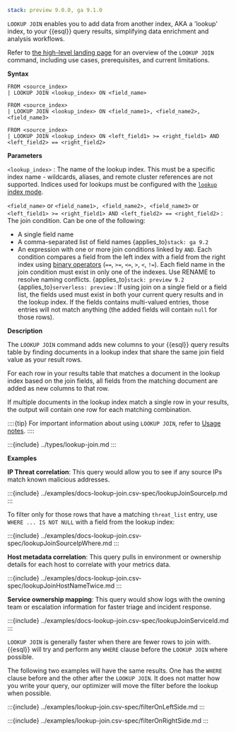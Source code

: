 ```yaml {applies_to}
stack: preview 9.0.0, ga 9.1.0
```

`LOOKUP JOIN` enables you to add data from another index, AKA a 'lookup'
index, to your {{esql}} query results, simplifying data enrichment
and analysis workflows.

Refer to [the high-level landing page](../../../../esql/esql-lookup-join.md) for an overview of the `LOOKUP JOIN` command, including use cases, prerequisites, and current limitations.

**Syntax**

```esql
FROM <source_index>
| LOOKUP JOIN <lookup_index> ON <field_name>
```

```esql
FROM <source_index>
| LOOKUP JOIN <lookup_index> ON <field_name1>, <field_name2>, <field_name3>
```
```esql
FROM <source_index>
| LOOKUP JOIN <lookup_index> ON <left_field1> >= <right_field1> AND <left_field2> == <right_field2>
```

**Parameters**

`<lookup_index>`
:   The name of the lookup index. This must be a specific index name - wildcards, aliases, and remote cluster references are not supported. Indices used for lookups must be configured with the [`lookup` index mode](/reference/elasticsearch/index-settings/index-modules.md#index-mode-setting).

`<field_name>` or `<field_name1>, <field_name2>, <field_name3>` or `<left_field1> >= <right_field1> AND <left_field2> == <right_field2>`
:   The join condition. Can be one of the following:
   * A single field name
   * A comma-separated list of field names {applies_to}`stack: ga 9.2`
   * An expression with one or more join conditions linked by `AND`. Each condition compares a field from the left index with a field from the right index using [binary operators](/reference/query-languages/esql/functions-operators/operators.md#esql-binary-operators) (`==`, `>=`, `<=`, `>`, `<`, `!=`). Each field name in the join condition must exist in only one of the indexes. Use RENAME to resolve naming conflicts. {applies_to}`stack: preview 9.2` {applies_to}`serverless: preview`
:   If using join on a single field or a field list, the fields used must exist in both your current query results and in the lookup index. If the fields contains multi-valued entries, those entries will not match anything (the added fields will contain `null` for those rows).


**Description**

The `LOOKUP JOIN` command adds new columns to your {{esql}} query
results table by finding documents in a lookup index that share the same
join field value as your result rows.

For each row in your results table that matches a document in the lookup
index based on the join fields, all fields from the matching document are
added as new columns to that row.

If multiple documents in the lookup index match a single row in your
results, the output will contain one row for each matching combination.

::::{tip}
For important information about using `LOOKUP JOIN`, refer to [Usage notes](../../../../esql/esql-lookup-join.md#usage-notes).
::::

:::{include} ../types/lookup-join.md
:::

**Examples**

**IP Threat correlation**: This query would allow you to see if any source
IPs match known malicious addresses.

:::{include} ../examples/docs-lookup-join.csv-spec/lookupJoinSourceIp.md
:::

To filter only for those rows that have a matching `threat_list` entry, use `WHERE ... IS NOT NULL` with a field from the lookup index:

:::{include} ../examples/docs-lookup-join.csv-spec/lookupJoinSourceIpWhere.md
:::

**Host metadata correlation**: This query pulls in environment or
ownership details for each host to correlate with your metrics data.

:::{include} ../examples/docs-lookup-join.csv-spec/lookupJoinHostNameTwice.md
:::

**Service ownership mapping**: This query would show logs with the owning
team or escalation information for faster triage and incident response.

:::{include} ../examples/docs-lookup-join.csv-spec/lookupJoinServiceId.md
:::

`LOOKUP JOIN` is generally faster when there are fewer rows to join
with. {{esql}} will try and perform any `WHERE` clause before the
`LOOKUP JOIN` where possible.

The following two examples will have the same results. One has the
`WHERE` clause before and the other after the `LOOKUP JOIN`. It does not
matter how you write your query, our optimizer will move the filter
before the lookup when possible.

:::{include} ../examples/lookup-join.csv-spec/filterOnLeftSide.md
:::

:::{include} ../examples/lookup-join.csv-spec/filterOnRightSide.md
:::
